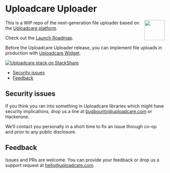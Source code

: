 # Uploadcare Uploader

<a href="https://uploadcare.com/?utm_source=github&utm_campaign=uploadcare-uploader">
    <img align="right" width="64" height="64"
         src="https://ucarecdn.com/2f4864b7-ed0e-4411-965b-8148623aa680/uploadcare-logo-mark.svg"
         alt="">
</a>

This is a WIP repo of the next-generation file uploader based on the
[Uploadcare platform][uc-home].

Check out the [Launch Roadmap][github-issue-1].

Before the Uploadcare Uploader release, you can implement file uploads in
production with [Uploadcare Widget][github-uc-widget].

[![Uploadcare stack on StackShare][badge-stack-img]][badge-stack-url]

<!-- toc -->

* [Security issues](#security-issues)
* [Feedback](#feedback)

<!-- tocstop -->

## Security issues

If you think you ran into something in Uploadcare libraries which might have
security implications, drop us a line at
[bugbounty@uploadcare.com][uc-email-bounty] or Hackerone.

We’ll contact you personally in a short time to fix an issue through co-op and
prior to any public disclosure.

## Feedback

Issues and PRs are welcome. You can provide your feedback or drop us a support
request at [hello@uploadcare.com][uc-email-hello].

[uc-home]: https://uploadcare.com/?utm_source=github&utm_campaign=uploadcare-uploader
[badge-stack-img]: https://img.shields.io/badge/tech-stack-0690fa.svg?style=flat
[badge-stack-url]: https://stackshare.io/uploadcare/stacks/
[uc-email-bounty]: mailto:bugbounty@uploadcare.com
[uc-email-hello]: mailto:hello@uploadcare.com
[github-issue-1]: https://github.com/uploadcare/uploadcare-uploader/issues/1
[github-uc-widget]: https://github.com/uploadcare/uploadcare-widget
